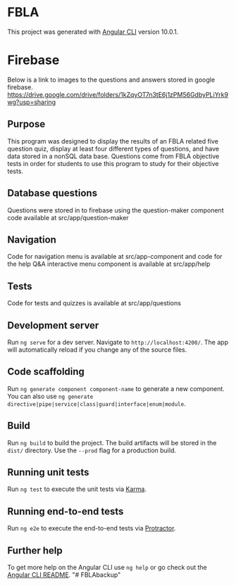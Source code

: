 # FBLA

This project was generated with [Angular CLI](https://github.com/angular/angular-cli) version 10.0.1.

# Firebase
Below is a link to images to the questions and answers stored in google firebase.
https://drive.google.com/drive/folders/1kZqyOT7n3tE6j1zPM56GdbyPLiYrk9wg?usp=sharing

## Purpose 

This program was designed to display the results of an FBLA related five question quiz, display at least four different types of questions, and have data stored in a nonSQL data base. Questions come from FBLA objective tests in order for students to use this program to study for their objective tests. 

## Database questions

Questions were stored in to firebase using the question-maker component code available at src/app/question-maker

## Navigation 

Code for navigation menu is available at src/app-component and code for the help Q&A interactive menu component is available at src/app/help

## Tests 

Code for tests and quizzes is available at src/app/questions

## Development server

Run `ng serve` for a dev server. Navigate to `http://localhost:4200/`. The app will automatically reload if you change any of the source files.

## Code scaffolding

Run `ng generate component component-name` to generate a new component. You can also use `ng generate directive|pipe|service|class|guard|interface|enum|module`.

## Build

Run `ng build` to build the project. The build artifacts will be stored in the `dist/` directory. Use the `--prod` flag for a production build.

## Running unit tests

Run `ng test` to execute the unit tests via [Karma](https://karma-runner.github.io).

## Running end-to-end tests

Run `ng e2e` to execute the end-to-end tests via [Protractor](http://www.protractortest.org/).

## Further help

To get more help on the Angular CLI use `ng help` or go check out the [Angular CLI README](https://github.com/angular/angular-cli/blob/master/README.md).
"# FBLAbackup" 
